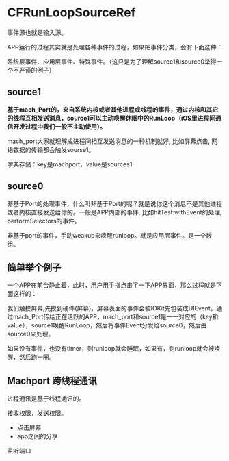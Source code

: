# CFRunLoopSourceRef

事件源也就是输入源。

APP运行的过程其实就是处理各种事件的过程，如果把事件分类，会有下面这种：

系统层事件、应用层事件、特殊事件。（这只是为了理解source1和source0举得一个不严谨的例子）

## source1

**基于mach_Port的，来自系统内核或者其他进程或线程的事件，通过内核和其它的线程互相发送消息，source1可以主动唤醒休眠中的RunLoop（iOS里进程间通信开发过程中我们一般不主动使用）。**

mach_port大家就理解成进程间相互发送消息的一种机制就好, 比如屏幕点击, 网络数据的传输都会触发sourse1。

字典存储：key是machport，value是sources1

## source0

非基于Port的处理事件，什么叫非基于Port的呢？就是说你这个消息不是其他进程或者内核直接发送给你的。一般是APP内部的事件, 比如hitTest:withEvent的处理, performSelectors的事件。

非基于port的事件，手动weakup来唤醒runloop。就是应用层事件。是一个数组。

## 简单举个例子

一个APP在前台静止着，此时，用户用手指点击了一下APP界面，那么过程就是下面这样的：

我们触摸屏幕,先摸到硬件(屏幕)，屏幕表面的事件会被IOKit先包装成UIEvent，通过mach_Port传给正在活跃的APP，mach_port和source1是一一对应的（key和value），source1唤醒RunLoop，然后将事件Event分发给source0，然后由source0来处理。

如果没有事件，也没有timer，则runloop就会睡眠，如果有，则runloop就会被唤醒，然后跑一圈。

## Machport 跨线程通讯

进程通讯是基于线程通讯的。

接收权限，发送权限。

- 点击屏幕
- app之间的分享

监听端口